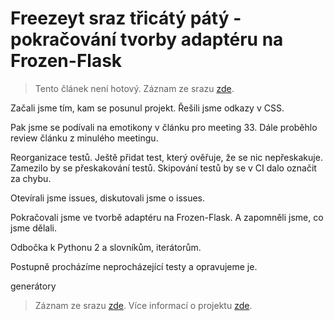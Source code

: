 # Freezeyt sraz třicátý pátý - pokračování tvorby adaptéru na Frozen-Flask

> Tento článek není hotový. Záznam ze srazu [zde](https://youtu.be/1jdOu_W9wyk).

Začali jsme tím, kam se posunul projekt.
Řešili jsme odkazy v CSS.

Pak jsme se podívali na emotikony v článku pro meeting 33.
Dále proběhlo review článku z minulého meetingu.

Reorganizace testů.
Ještě přidat test, který ověřuje, že se nic nepřeskakuje.
Zamezilo by se přeskakování testů.
Skipování testů by se v CI dalo označit za chybu.

Otevírali jsme issues, diskutovali jsme o issues.

Pokračovali jsme ve tvorbě adaptéru na Frozen-Flask.
A zapomněli jsme, co jsme dělali.

Odbočka k Pythonu 2 a slovníkům, iterátorům.

Postupně procházíme neprocházející testy a opravujeme je.

generátory

> Záznam ze srazu [zde](https://youtu.be/1jdOu_W9wyk).
> Více informací o projektu [zde](https://tinyurl.com/freezeyt).
